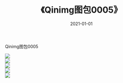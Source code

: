 ﻿---
layout: post
title:  《Qinimg图包0005》
date:   2021-01-01
img: http://imgx.orgx.ga/Qinimg图包/Qinimg图包0005/000.jpg
categories: [美女, 清纯, 唯美]
---

Qinimg图包0005

 ![](http://imgx.orgx.ga/Qinimg图包/Qinimg图包0005/001.jpg) <br>![](http://imgx.orgx.ga/Qinimg图包/Qinimg图包0005/002.jpg) <br>![](http://imgx.orgx.ga/Qinimg图包/Qinimg图包0005/003.jpg) <br>![](http://imgx.orgx.ga/Qinimg图包/Qinimg图包0005/004.jpg) <br>![](http://imgx.orgx.ga/Qinimg图包/Qinimg图包0005/005.jpg) <br>